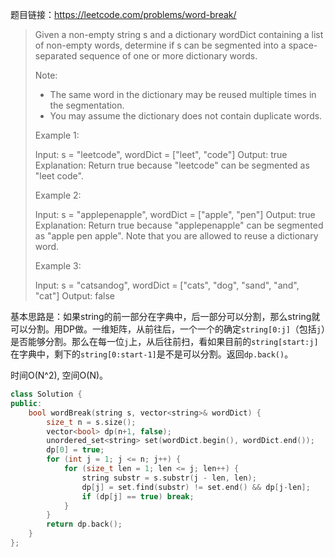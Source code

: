 题目链接：https://leetcode.com/problems/word-break/

>Given a non-empty string s and a dictionary wordDict containing a list of non-empty words, determine if s can be segmented into a space-separated sequence of one or more dictionary words.
>
>Note:
>
>- The same word in the dictionary may be reused multiple times in the segmentation.
>- You may assume the dictionary does not contain duplicate words.
>
>Example 1:
>
>Input: s = "leetcode", wordDict = ["leet", "code"]
>Output: true
>Explanation: Return true because "leetcode" can be segmented as "leet code".
>
>Example 2:
>
>Input: s = "applepenapple", wordDict = ["apple", "pen"]
>Output: true
>Explanation: Return true because "applepenapple" can be segmented as "apple pen apple". Note that you are allowed to reuse a dictionary word.
>
>Example 3:
>
>Input: s = "catsandog", wordDict = ["cats", "dog", "sand", "and", "cat"]
>Output: false

基本思路是：如果string的前一部分在字典中，后一部分可以分割，那么string就可以分割。用DP做。一维矩阵，从前往后，一个一个的确定`string[0:j]`（包括`j`）是否能够分割。那么在每一位`j`上，从后往前扫，看如果目前的`string[start:j]`在字典中，剩下的`string[0:start-1]`是不是可以分割。返回`dp.back()`。

时间O(N^2), 空间O(N)。

```cpp
class Solution {
public:
    bool wordBreak(string s, vector<string>& wordDict) {
        size_t n = s.size();
        vector<bool> dp(n+1, false);
        unordered_set<string> set(wordDict.begin(), wordDict.end());
        dp[0] = true;
        for (int j = 1; j <= n; j++) {
            for (size_t len = 1; len <= j; len++) {
                string substr = s.substr(j - len, len);
                dp[j] = set.find(substr) != set.end() && dp[j-len];
                if (dp[j] == true) break;
            }
        }
        return dp.back();
    }
};
```